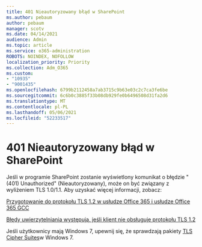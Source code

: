 ```yaml
---
title: 401 Nieautoryzowany błąd w SharePoint
ms.author: pebaum
author: pebaum
manager: scotv
ms.date: 04/14/2021
audience: Admin
ms.topic: article
ms.service: o365-administration
ROBOTS: NOINDEX, NOFOLLOW
localization_priority: Priority
ms.collection: Adm_O365
ms.custom:
- "10935"
- "9001435"
ms.openlocfilehash: 6799b2112458a7ab3715c9b63e03c2c7ca3fe6be
ms.sourcegitcommit: 6c6b0c3885f33b08db929fe0b6496508d31fa2d6
ms.translationtype: MT
ms.contentlocale: pl-PL
ms.lasthandoff: 05/06/2021
ms.locfileid: "52233517"
---
```

# <a name="401-unauthorized-error-in-sharepoint"></a>401 Nieautoryzowany błąd w SharePoint

Jeśli w programie SharePoint zostanie wyświetlony komunikat o błędzie "(401) Unauthorized" (Nieautoryzowany), może on być związany z wyliżeniem TLS 1.0/1.1. Aby uzyskać więcej informacji, zobacz:

[Przygotowanie do protokołu TLS 1.2 w usłudze Office 365 i usłudze Office 365 GCC](https://docs.microsoft.com/microsoft-365/compliance/prepare-tls-1.2-in-office-365)

[Błędy uwierzytelniania występują, jeśli klient nie obsługuje protokołu TLS 1.2](https://review.docs.microsoft.com/sharepoint/troubleshoot/administration/authentication-errors-tls12-support)

Jeśli użytkownicy mają Windows 7, upewnij się, że sprawdzają pakiety [TLS Cipher Suites](https://docs.microsoft.com/windows/win32/secauthn/tls-cipher-suites-in-windows-7)w Windows 7.